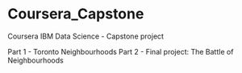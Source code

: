# Coursera_Capstone
Coursera IBM Data Science - Capstone project

Part 1 - Toronto Neighbourhoods
Part 2 - Final project: The Battle of Neighbourhoods

